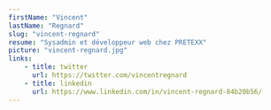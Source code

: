 ```yaml
---
firstName: "Vincent"
lastName: "Regnard"
slug: "vincent-regnard"
resume: "Sysadmin et développeur web chez PRETEXX"
picture: "vincent-regnard.jpg"
links:
    - title: twitter
      url: https://twitter.com/vincentregnard
    - title: linkedin
      url: https://www.linkedin.com/in/vincent-regnard-84b20b56/
---
```

